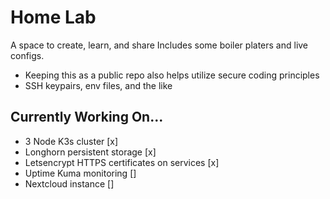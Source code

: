 # Home Lab

A space to create, learn, and share
Includes some boiler platers and live configs.

- Keeping this as a public repo also helps utilize secure coding principles
- SSH keypairs, env files, and the like

## Currently Working On...

- 3 Node K3s cluster [x]
- Longhorn persistent storage [x]
- Letsencrypt HTTPS certificates on services [x]
- Uptime Kuma monitoring []
- Nextcloud instance []

